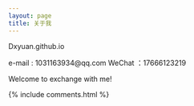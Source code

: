 ```yaml
---
layout: page
title: 关于我 
---
```


<p>
Dxyuan.github.io
</p> 

<p>
e-mail : 1031163934@qq.com
WeChat ：17666123219
  
Welcome to exchange with me!
</p> 


{% include comments.html %}

